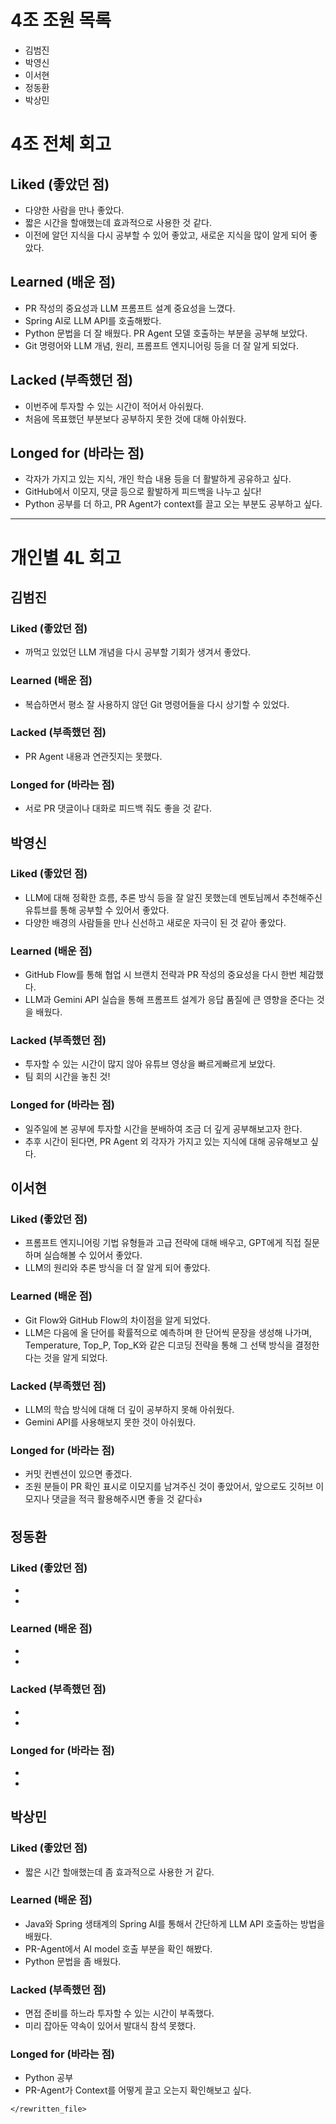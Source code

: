 # 4조 조원 목록
- 김범진
- 박영신
- 이서현
- 정동환
- 박상민

# 4조 전체 회고

## Liked (좋았던 점)
- 다양한 사람을 만나 좋았다.
- 짧은 시간을 할애했는데 효과적으로 사용한 것 같다.
- 이전에 알던 지식을 다시 공부할 수 있어 좋았고, 새로운 지식을 많이 알게 되어 좋았다.

## Learned (배운 점)
- PR 작성의 중요성과 LLM 프롬프트 설계 중요성을 느꼈다.
- Spring AI로 LLM API를 호출해봤다.
- Python 문법을 더 잘 배웠다. PR Agent 모델 호출하는 부분을 공부해 보았다.
- Git 명령어와 LLM 개념, 원리, 프롬프트 엔지니어링 등을 더 잘 알게 되었다.

## Lacked (부족했던 점)
- 이번주에 투자할 수 있는 시간이 적어서 아쉬웠다.
- 처음에 목표했던 부분보다 공부하지 못한 것에 대해 아쉬웠다.

## Longed for (바라는 점)
- 각자가 가지고 있는 지식, 개인 학습 내용 등을 더 활발하게 공유하고 싶다.
- GitHub에서 이모지, 댓글 등으로 활발하게 피드백을 나누고 싶다!
- Python 공부를 더 하고, PR Agent가 context를 끌고 오는 부분도 공부하고 싶다.

---

# 개인별 4L 회고

## 김범진

### Liked (좋았던 점)
- 까먹고 있었던 LLM 개념을 다시 공부할 기회가 생겨서 좋았다.

### Learned (배운 점)
- 복습하면서 평소 잘 사용하지 않던 Git 명령어들을 다시 상기할 수 있었다.

### Lacked (부족했던 점)
- PR Agent 내용과 연관짓지는 못했다.

### Longed for (바라는 점)
- 서로 PR 댓글이나 대화로 피드백 줘도 좋을 것 같다.

## 박영신

### Liked (좋았던 점)
- LLM에 대해 정확한 흐름, 추론 방식 등을 잘 알진 못했는데 멘토님께서 추천해주신 유튜브를 통해 공부할 수 있어서 좋았다.
- 다양한 배경의 사람들을 만나 신선하고 새로운 자극이 된 것 같아 좋았다.

### Learned (배운 점)
- GitHub Flow를 통해 협업 시 브랜치 전략과 PR 작성의 중요성을 다시 한번 체감했다.
- LLM과 Gemini API 실습을 통해 프롬프트 설계가 응답 품질에 큰 영향을 준다는 것을 배웠다.

### Lacked (부족했던 점)
- 투자할 수 있는 시간이 많지 않아 유튜브 영상을 빠르게빠르게 보았다.
- 팀 회의 시간을 놓친 것!

### Longed for (바라는 점)
- 일주일에 본 공부에 투자할 시간을 분배하여 조금 더 깊게 공부해보고자 한다.
- 추후 시간이 된다면, PR Agent 외 각자가 가지고 있는 지식에 대해 공유해보고 싶다.

## 이서현

### Liked (좋았던 점)
- 프롬프트 엔지니어링 기법 유형들과 고급 전략에 대해 배우고, GPT에게 직접 질문하며 실습해볼 수 있어서 좋았다.
- LLM의 원리와 추론 방식을 더 잘 알게 되어 좋았다.

### Learned (배운 점)
- Git Flow와 GitHub Flow의 차이점을 알게 되었다.
- LLM은 다음에 올 단어를 확률적으로 예측하며 한 단어씩 문장을 생성해 나가며, Temperature, Top_P, Top_K와 같은 디코딩 전략을 통해 그 선택 방식을 결정한다는 것을 알게 되었다.

### Lacked (부족했던 점)
- LLM의 학습 방식에 대해 더 깊이 공부하지 못해 아쉬웠다.
- Gemini API를 사용해보지 못한 것이 아쉬웠다.

### Longed for (바라는 점)
- 커밋 컨벤션이 있으면 좋겠다.
- 조원 분들이 PR 확인 표시로 이모지를 남겨주신 것이 좋았어서, 앞으로도 깃허브 이모지나 댓글을 적극 활용해주시면 좋을 것 같다👍

## 정동환

### Liked (좋았던 점)
- 
- 

### Learned (배운 점)
- 
- 

### Lacked (부족했던 점)
- 
- 

### Longed for (바라는 점)
- 
- 

## 박상민

### Liked (좋았던 점)
- 짧은 시간 할애했는데 좀 효과적으로 사용한 거 같다.

### Learned (배운 점)
- Java와 Spring 생태계의 Spring AI를 통해서 간단하게 LLM API 호출하는 방법을 배웠다.
- PR-Agent에서 AI model 호출 부분을 확인 해봤다.
- Python 문법을 좀 배웠다.

### Lacked (부족했던 점)
- 면접 준비를 하느라 투자할 수 있는 시간이 부족했다.
- 미리 잡아둔 약속이 있어서 발대식 참석 못했다.

### Longed for (바라는 점)
- Python 공부
- PR-Agent가 Context를 어떻게 끌고 오는지 확인해보고 싶다.

``` 
</rewritten_file>
